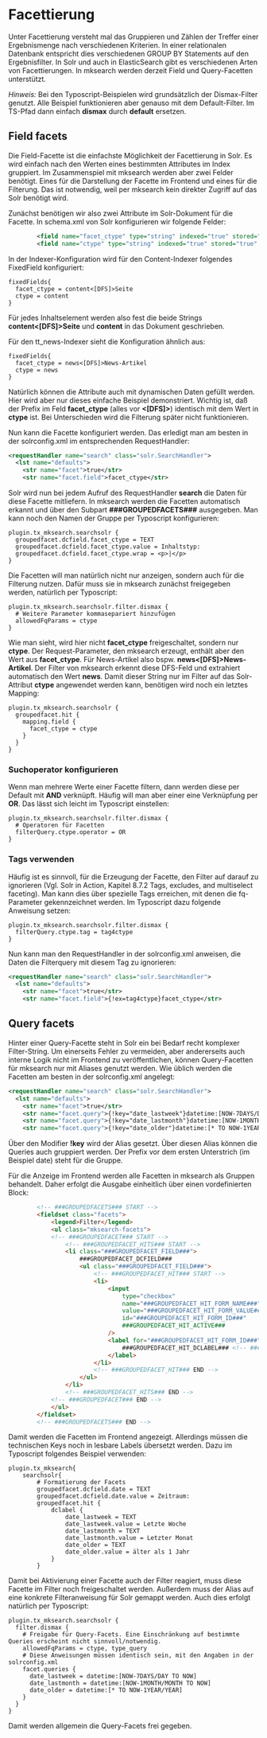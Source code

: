 # Facettierung

Unter Facettierung versteht mal das Gruppieren und Zählen der Treffer einer Ergebnismenge nach verschiedenen Kriterien. In einer relationalen Datenbank entspricht dies verschiedenen GROUP BY Statements auf den Ergebnisfilter. In Solr und auch in ElasticSearch gibt es verschiedenen Arten von Facettierungen. In mksearch werden derzeit Field und Query-Facetten unterstützt. 

*Hinweis:* Bei den Typoscript-Beispielen wird grundsätzlich der Dismax-Filter genutzt. Alle Beispiel funktionieren aber genauso mit dem Default-Filter. Im TS-Pfad dann einfach **dismax** durch **default** ersetzen.

## Field facets

Die Field-Facette ist die einfachste Möglichkeit der Facettierung in Solr. Es wird einfach nach den Werten eines bestimmten Attributes im Index gruppiert. Im Zusammenspiel mit mksearch werden aber zwei Felder benötigt. Eines für die Darstellung der Facette im Frontend und eines für die Filterung. Das ist notwendig, weil per mksearch kein direkter Zugriff auf das Solr benötigt wird.

Zunächst benötigen wir also zwei Attribute im Solr-Dokument für die Facette. In schema.xml von Solr konfigurieren wir folgende Felder:

```xml
		<field name="facet_ctype" type="string" indexed="true" stored="true" multiValued="true" />
		<field name="ctype" type="string" indexed="true" stored="true" multiValued="true" />
```

In der Indexer-Konfiguration wird für den Content-Indexer folgendes FixedField konfiguriert:

```
fixedFields{
  facet_ctype = content<[DFS]>Seite
  ctype = content
}
```
Für jedes Inhaltselement werden also fest die beide Strings **content<[DFS]>Seite** und **content** in das Dokument geschrieben.

Für den tt_news-Indexer sieht die Konfiguration ähnlich aus:

```
fixedFields{
  facet_ctype = news<[DFS]>News-Artikel
  ctype = news
}
```

Natürlich können die Attribute auch mit dynamischen Daten gefüllt werden. Hier wird aber nur dieses einfache Beispiel demonstriert. Wichtig ist, daß der Prefix im Feld **facet_ctype** (alles vor **<[DFS]>**) identisch mit dem Wert in **ctype** ist. Bei Unterschieden wird die Filterung später nicht funktionieren.

Nun kann die Facette konfiguriert werden. Das erledigt man am besten in der solrconfig.xml im entsprechenden RequestHandler:

```xml
<requestHandler name="search" class="solr.SearchHandler">
  <lst name="defaults">
    <str name="facet">true</str>
    <str name="facet.field">facet_ctype</str>
```

Solr wird nun bei jedem Aufruf des RequestHandler **search** die Daten für diese Facette mitliefern. In mksearch werden die Facetten automatisch erkannt und über den Subpart **###GROUPEDFACETS###** ausgegeben. Man kann noch den Namen der Gruppe per Typoscript konfigurieren:

```
plugin.tx_mksearch.searchsolr {
  groupedfacet.dcfield.facet_ctype = TEXT
  groupedfacet.dcfield.facet_ctype.value = Inhaltstyp:
  groupedfacet.dcfield.facet_ctype.wrap = <p>|</p>
}
```

Die Facetten will man natürlich nicht nur anzeigen, sondern auch für die Filterung nutzen. Dafür muss sie in mksearch zunächst freigegeben werden, natürlich per Typoscript:

```
plugin.tx_mksearch.searchsolr.filter.dismax {
  # Weitere Parameter kommasepariert hinzufügen
  allowedFqParams = ctype
}
```

Wie man sieht, wird hier nicht **facet_ctype** freigeschaltet, sondern nur **ctype**. Der Request-Parameter, den mksearch erzeugt, enthält aber den Wert aus **facet_ctype**. Für News-Artikel also bspw. **news<[DFS]>News-Artikel**. Der Filter von mksearch erkennt diese DFS-Feld und extrahiert automatisch den Wert **news**. Damit dieser String nur im Filter auf das Solr-Attribut **ctype** angewendet werden kann, benötigen wird noch ein letztes Mapping:

```
plugin.tx_mksearch.searchsolr {
  groupedfacet.hit {
    mapping.field {
      facet_ctype = ctype
    }
  }
}
```

### Suchoperator konfigurieren
Wenn man mehrere Werte einer Facette filtern, dann werden diese per Default mit **AND** verknüpft. Häufig will man aber einer eine Verknüpfung per **OR**. Das lässt sich leicht im Typoscript einstellen:
```
plugin.tx_mksearch.searchsolr.filter.dismax {
  # Operatoren für Facetten
  filterQuery.ctype.operator = OR
}
```

### Tags verwenden
Häufig ist es sinnvoll, für die Erzeugung der Facette, den Filter auf darauf zu ignorieren (Vgl. Solr in Action, Kapitel 8.7.2 Tags, excludes, and multiselect faceting). Man kann dies über spezielle Tags erreichen, mit denen die fq-Parameter gekennzeichnet werden. Im Typoscript dazu folgende Anweisung setzen: 

```
plugin.tx_mksearch.searchsolr.filter.dismax {
  filterQuery.ctype.tag = tag4ctype
}
```

Nun kann man den RequestHandler in der solrconfig.xml anweisen, die Daten die Filterquery mit diesem Tag zu ignorieren:

```xml
<requestHandler name="search" class="solr.SearchHandler">
  <lst name="defaults">
    <str name="facet">true</str>
    <str name="facet.field">{!ex=tag4ctype}facet_ctype</str>
```



## Query facets

Hinter einer Query-Facette steht in Solr ein bei Bedarf recht komplexer Filter-String. Um einerseits Fehler zu vermeiden, aber andererseits auch interne Logik nicht im Frontend zu veröffentlichen, können Query-Facetten für mksearch nur mit Aliases genutzt werden. Wie üblich werden die Facetten am besten in der solrconfig.xml angelegt:

```xml
<requestHandler name="search" class="solr.SearchHandler">
  <lst name="defaults">
    <str name="facet">true</str>
    <str name="facet.query">{!key="date_lastweek"}datetime:[NOW-7DAYS/DAY TO NOW]</str>
    <str name="facet.query">{!key="date_lastmonth"}datetime:[NOW-1MONTH/MONTH TO NOW]</str>
    <str name="facet.query">{!key="date_older"}datetime:[* TO NOW-1YEAR/YEAR]</str>
```

Über den Modifier **!key** wird der Alias gesetzt. Über diesen Alias können die Queries auch gruppiert werden. Der Prefix vor dem ersten Unterstrich (im Beispiel date) steht für die Gruppe.

Für die Anzeige im Frontend werden alle Facetten in mksearch als Gruppen behandelt. Daher erfolgt die Ausgabe einheitlich über einen vordefinierten Block:

```html
 		<!-- ###GROUPEDFACETS### START -->
 		<fieldset class="facets">
 			<legend>Filter</legend>
 			<ul class="mksearch-facets">
 			<!-- ###GROUPEDFACET### START -->
 				<!-- ###GROUPEDFACET_HITS### START -->
 				<li class="###GROUPEDFACET_FIELD###">
 					###GROUPEDFACET_DCFIELD###
 					<ul class="###GROUPEDFACET_FIELD###">
 						<!-- ###GROUPEDFACET_HIT### START -->
 						<li>
 							<input
 								type="checkbox"
 								name="###GROUPEDFACET_HIT_FORM_NAME###"
 								value="###GROUPEDFACET_HIT_FORM_VALUE###" 
 								id="###GROUPEDFACET_HIT_FORM_ID###"
 								###GROUPEDFACET_HIT_ACTIVE### 
 							/>
 							<label for="###GROUPEDFACET_HIT_FORM_ID###">
 								###GROUPEDFACET_HIT_DCLABEL### <!-- ###GROUPEDFACET_HIT_COUNT### -->
 							</label>
 						</li>
 						<!-- ###GROUPEDFACET_HIT### END -->
 					</ul>
 				</li>
 				<!-- ###GROUPEDFACET_HITS### END -->
 			<!-- ###GROUPEDFACET### END -->
 			</ul>
 		</fieldset>
 		<!-- ###GROUPEDFACETS### END -->
```

Damit werden die Facetten im Frontend angezeigt. Allerdings müssen die technischen Keys noch in lesbare Labels übersetzt werden. Dazu im Typoscript folgendes Beispiel verwenden:

```
plugin.tx_mksearch{
	searchsolr{
		# Formatierung der Facets
		groupedfacet.dcfield.date = TEXT
		groupedfacet.dcfield.date.value = Zeitraum:
		groupedfacet.hit {
			dclabel {
				date_lastweek = TEXT
				date_lastweek.value = Letzte Woche
				date_lastmonth = TEXT
				date_lastmonth.value = Letzter Monat
				date_older = TEXT
				date_older.value = älter als 1 Jahr
			}
		}
```

Damit bei Aktivierung einer Facette auch der Filter reagiert, muss diese Facette im Filter noch freigeschaltet werden. Außerdem muss der Alias auf eine konkrete Filteranweisung für Solr gemappt werden. Auch dies erfolgt natürlich per Typoscript:

```
plugin.tx_mksearch.searchsolr {
  filter.dismax {
    # Freigabe für Query-Facets. Eine Einschränkung auf bestimmte Queries erscheint nicht sinnvoll/notwendig.
    allowedFqParams = ctype, type_query
    # Diese Anweisungen müssen identisch sein, mit den Angaben in der solrconfig.xml
    facet.queries {
      date_lastweek = datetime:[NOW-7DAYS/DAY TO NOW]
      date_lastmonth = datetime:[NOW-1MONTH/MONTH TO NOW]
      date_older = datetime:[* TO NOW-1YEAR/YEAR]
    }
  }
}
```

Damit werden allgemein die Query-Facets frei gegeben.
 
